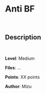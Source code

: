 # Anti BF

<br>

## Description



<br>

**Level**: Medium

**Files**: ...

**Points**: XX points

**Author**: Mizu
